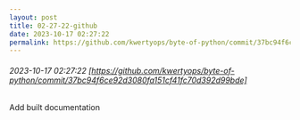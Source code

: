 ```yaml
---
layout: post
title: 02-27-22-github
date: 2023-10-17 02:27:22
permalink: https://github.com/kwertyops/byte-of-python/commit/37bc94f6ce92d3080fa151cf41fc70d392d99bde
---
```


###### 2023-10-17 02:27:22 [https://github.com/kwertyops/byte-of-python/commit/37bc94f6ce92d3080fa151cf41fc70d392d99bde]
Add built documentation
